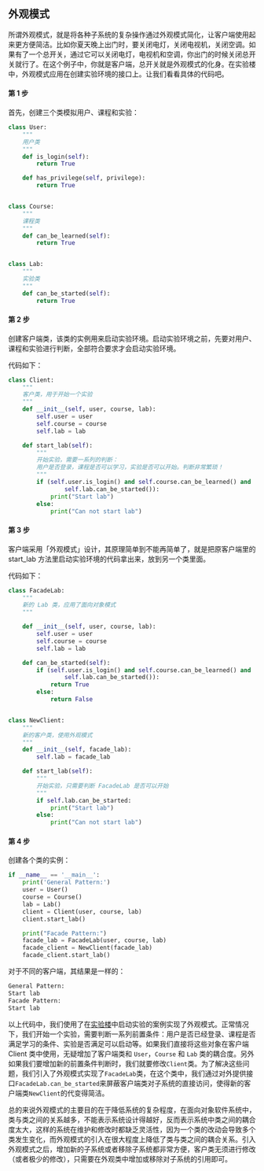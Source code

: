 ## 外观模式

所谓外观模式，就是将各种子系统的复杂操作通过外观模式简化，让客户端使用起来更方便简洁。比如你夏天晚上出门时，要关闭电灯，关闭电视机，关闭空调。如果有了一个总开关，通过它可以关闭电灯，电视机和空调，你出门的时候关闭总开关就行了。在这个例子中，你就是客户端，总开关就是外观模式的化身。在实验楼中，外观模式应用在创建实验环境的接口上。让我们看看具体的代码吧。

#### 第 1 步

首先，创建三个类模拟用户、课程和实验：

```python
class User:
    """
    用户类
    """
    def is_login(self):
        return True

    def has_privilege(self, privilege):
        return True


class Course:
    """
    课程类
    """
    def can_be_learned(self):
        return True


class Lab:
    """
    实验类
    """
    def can_be_started(self):
        return True
```

#### 第 2 步

创建客户端类，该类的实例用来启动实验环境。启动实验环境之前，先要对用户、课程和实验进行判断，全部符合要求才会启动实验环境。

代码如下：

```python
class Client:
    """
    客户类，用于开始一个实验
    """
    def __init__(self, user, course, lab):
        self.user = user
        self.course = course
        self.lab = lab

    def start_lab(self):
        """
        开始实验，需要一系列的判断：
        用户是否登录，课程是否可以学习，实验是否可以开始。判断非常繁琐！
        """
        if (self.user.is_login() and self.course.can_be_learned() and
                self.lab.can_be_started()):
            print("Start lab")
        else:
            print("Can not start lab")
```

#### 第 3 步

客户端采用「外观模式」设计，其原理简单到不能再简单了，就是把原客户端里的 start_lab 方法里启动实验环境的代码拿出来，放到另一个类里面。

代码如下：

```python
class FacadeLab:
    """
    新的 Lab 类，应用了面向对象模式
    """

    def __init__(self, user, course, lab):
        self.user = user
        self.course = course
        self.lab = lab

    def can_be_started(self):
        if (self.user.is_login() and self.course.can_be_learned() and
                self.lab.can_be_started()):
            return True
        else:
            return False


class NewClient:
    """
    新的客户类，使用外观模式
    """
    def __init__(self, facade_lab):
        self.lab = facade_lab

    def start_lab(self):
        """
        开始实验，只需要判断 FacadeLab 是否可以开始
        """
        if self.lab.can_be_started:
            print("Start lab")
        else:
            print("Can not start lab")
```

#### 第 4 步

创建各个类的实例：

```python
if __name__ == '__main__':
    print('General Pattern:')
    user = User()
    course = Course()
    lab = Lab()
    client = Client(user, course, lab)
    client.start_lab()

    print("Facade Pattern:")
    facade_lab = FacadeLab(user, course, lab)
    facade_client = NewClient(facade_lab)
    facade_client.start_lab()
```

对于不同的客户端，其结果是一样的：

```bash
General Pattern:
Start lab
Facade Pattern:
Start lab
```

以上代码中，我们使用了在[实验楼](https://www.shiyanlou.com)中启动实验的案例实现了外观模式。正常情况下，我们开始一个实验，需要判断一系列前置条件：用户是否已经登录、课程是否满足学习的条件、实验是否满足可以启动等。如果我们直接将这些对象在客户端 Client 类中使用，无疑增加了客户端类和 `User`，`Course` 和 `Lab` 类的耦合度。另外如果我们要增加新的前置条件判断时，我们就要修改`Client`类。为了解决这些问题，我们引入了外观模式实现了`FacadeLab`类，在这个类中，我们通过对外提供接口`FacadeLab.can_be_started`来屏蔽客户端类对子系统的直接访问，使得新的客户端类`NewClient`的代变得简洁。

总的来说外观模式的主要目的在于降低系统的复杂程度，在面向对象软件系统中，类与类之间的关系越多，不能表示系统设计得越好，反而表示系统中类之间的耦合度太大，这样的系统在维护和修改时都缺乏灵活性，因为一个类的改动会导致多个类发生变化，而外观模式的引入在很大程度上降低了类与类之间的耦合关系。引入外观模式之后，增加新的子系统或者移除子系统都非常方便，客户类无须进行修改（或者极少的修改），只需要在外观类中增加或移除对子系统的引用即可。